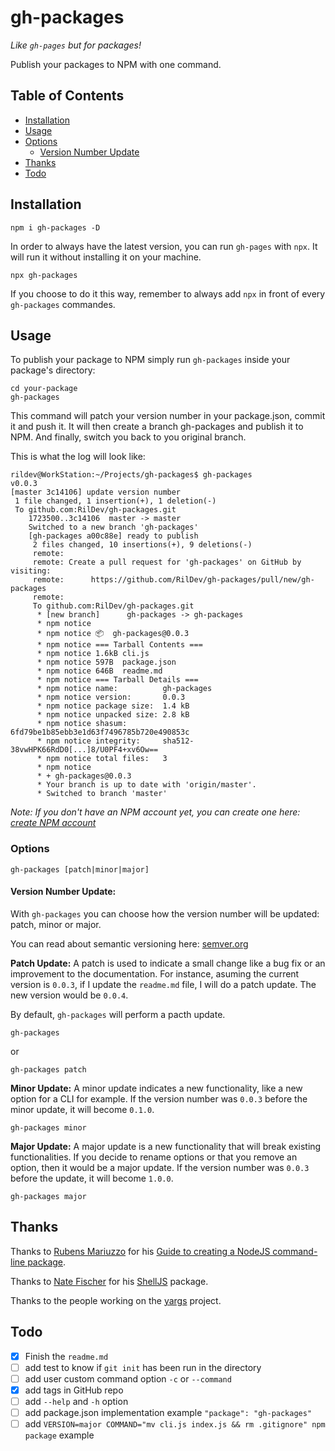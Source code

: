 # gh-packages

_Like `gh-pages` but for packages!_

Publish your packages to NPM with one command.

## Table of Contents

- [Installation](#installation)
- [Usage](#usage)
- [Options](#options)
    - [Version Number Update](#version-number-update%3A)
- [Thanks](#thanks)
- [Todo](#todo)

## Installation

```
npm i gh-packages -D
```

In order to always have the latest version, you can run `gh-pages` with `npx`. It will run it without installing it on your machine.

```
npx gh-packages
```

If you choose to do it this way, remember to always add `npx` in front of every `gh-packages` commandes.

## Usage

To publish your package to NPM simply run `gh-packages` inside your package's directory:

```
cd your-package
gh-packages
```

This command will patch your version number in your package.json, commit it and push it. It will then create a branch gh-packages and publish it to NPM. And finally, switch you back to you original branch.

This is what the log will look like:

```
rildev@WorkStation:~/Projects/gh-packages$ gh-packages
v0.0.3
[master 3c14106] update version number
 1 file changed, 1 insertion(+), 1 deletion(-)
 To github.com:RilDev/gh-packages.git
    1723500..3c14106  master -> master
    Switched to a new branch 'gh-packages'
    [gh-packages a00c88e] ready to publish
     2 files changed, 10 insertions(+), 9 deletions(-)
     remote:
     remote: Create a pull request for 'gh-packages' on GitHub by visiting:
     remote:      https://github.com/RilDev/gh-packages/pull/new/gh-packages
     remote:
     To github.com:RilDev/gh-packages.git
      * [new branch]      gh-packages -> gh-packages
      * npm notice
      * npm notice 📦  gh-packages@0.0.3
      * npm notice === Tarball Contents ===
      * npm notice 1.6kB cli.js
      * npm notice 597B  package.json
      * npm notice 646B  readme.md
      * npm notice === Tarball Details ===
      * npm notice name:          gh-packages
      * npm notice version:       0.0.3
      * npm notice package size:  1.4 kB
      * npm notice unpacked size: 2.8 kB
      * npm notice shasum:        6fd79be1b85ebb3e1d63f7496785b720e490853c
      * npm notice integrity:     sha512-38vwHPK66RdD0[...]8/U0PF4+xv6Ow==
      * npm notice total files:   3
      * npm notice
      * + gh-packages@0.0.3
      * Your branch is up to date with 'origin/master'.
      * Switched to branch 'master'
```

_Note: If you don't have an NPM account yet, you can create one here: [create NPM account](https://www.npmjs.com/signup)_

### Options

```
gh-packages [patch|minor|major]
```

#### Version Number Update:

With `gh-packages` you can choose how the version number will be updated: patch, minor or major.

You can read about semantic versioning here: [semver.org](https://semver.org/)

__Patch Update:__ A patch is used to indicate a small change like a bug fix or an improvement to the documentation. For instance, asuming the current version is `0.0.3`, if I update the `readme.md` file, I will do a patch update. The new version would be `0.0.4`.

By default, `gh-packages` will perform a pacth update.

```
gh-packages
```

or

```
gh-packages patch
```

__Minor Update:__ A minor update indicates a new functionality, like a new option for a CLI for example. If the version number was `0.0.3` before the minor update, it will become `0.1.0`.

```
gh-packages minor
```

__Major Update:__ A major update is a new functionality that will break existing functionalities. If you decide to rename options or that you remove an option, then it would be a major update. If the version number was `0.0.3` before the update, it will become `1.0.0`.

```
gh-packages major
```

## Thanks

Thanks to [Rubens Mariuzzo](https://medium.com/@rmariuzzo) for his [Guide to creating a NodeJS command-line package](https://medium.com/netscape/a-guide-to-create-a-nodejs-command-line-package-c2166ad0452e).

Thanks to [Nate Fischer](https://github.com/nfischer) for his [ShellJS](https://github.com/shelljs/shelljs) package.

Thanks to the people working on the [yargs](https://github.com/yargs/yargs) project.

## Todo

- [x] Finish the `readme.md`
- [ ] add test to know if `git init` has been run in the directory
- [ ] add user custom command option `-c` or `--command`
- [x] add tags in GitHub repo
- [ ] add `--help` and `-h` option
- [ ] add package.json implementation example `"package": "gh-packages"`
- [ ] add `VERSION=major COMMAND="mv cli.js index.js && rm .gitignore" npm package` example
